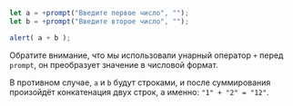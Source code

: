 

```js run demo
let a = +prompt("Введите первое число", "");
let b = +prompt("Введите второе число", "");

alert( a + b );
```

Обратите внимание, что мы использовали унарный оператор `+` перед `prompt`, он преобразует значение в числовой формат.

В противном случае, `a` и `b` будут строками, и после суммирования произойдёт конкатенация двух строк, а именно: `"1" + "2" = "12"`.
